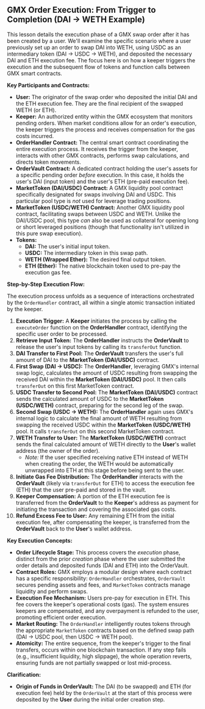 ## GMX Order Execution: From Trigger to Completion (DAI -> WETH Example)

This lesson details the execution phase of a GMX swap order after it has been created by a user. We'll examine the specific scenario where a user previously set up an order to swap DAI into WETH, using USDC as an intermediary token (DAI -> USDC -> WETH), and deposited the necessary DAI and ETH execution fee. The focus here is on how a keeper triggers the execution and the subsequent flow of tokens and function calls between GMX smart contracts.

**Key Participants and Contracts:**

*   **User:** The originator of the swap order who deposited the initial DAI and the ETH execution fee. They are the final recipient of the swapped WETH (or ETH).
*   **Keeper:** An authorized entity within the GMX ecosystem that monitors pending orders. When market conditions allow for an order's execution, the keeper triggers the process and receives compensation for the gas costs incurred.
*   **OrderHandler Contract:** The central smart contract coordinating the entire execution process. It receives the trigger from the keeper, interacts with other GMX contracts, performs swap calculations, and directs token movements.
*   **OrderVault Contract:** A dedicated contract holding the user's assets for a specific pending order *before* execution. In this case, it holds the user's DAI (input token) and the user's ETH (pre-paid execution fee).
*   **MarketToken (DAI/USDC) Contract:** A GMX liquidity pool contract specifically designated for swaps involving DAI and USDC. This particular pool type is *not* used for leverage trading positions.
*   **MarketToken (USDC/WETH) Contract:** Another GMX liquidity pool contract, facilitating swaps between USDC and WETH. Unlike the DAI/USDC pool, this type *can* also be used as collateral for opening long or short leveraged positions (though that functionality isn't utilized in this pure swap execution).
*   **Tokens:**
    *   **DAI:** The user's initial input token.
    *   **USDC:** The intermediary token in this swap path.
    *   **WETH (Wrapped Ether):** The desired final output token.
    *   **ETH (Ether):** The native blockchain token used to pre-pay the execution gas fee.

**Step-by-Step Execution Flow:**

The execution process unfolds as a sequence of interactions orchestrated by the `OrderHandler` contract, all within a single atomic transaction initiated by the keeper.

1.  **Execution Trigger:** A **Keeper** initiates the process by calling the `executeOrder` function on the **OrderHandler** contract, identifying the specific user order to be processed.
2.  **Retrieve Input Token:** The **OrderHandler** instructs the **OrderVault** to release the user's input tokens by calling its `transferOut` function.
3.  **DAI Transfer to First Pool:** The **OrderVault** transfers the user's full amount of DAI to the **MarketToken (DAI/USDC)** contract.
4.  **First Swap (DAI -> USDC):** The **OrderHandler**, leveraging GMX's internal swap logic, calculates the amount of USDC resulting from swapping the received DAI within the **MarketToken (DAI/USDC)** pool. It then calls `transferOut` on this first MarketToken contract.
5.  **USDC Transfer to Second Pool:** The **MarketToken (DAI/USDC)** contract sends the calculated amount of USDC to the **MarketToken (USDC/WETH)** contract, preparing for the second leg of the swap.
6.  **Second Swap (USDC -> WETH):** The **OrderHandler** again uses GMX's internal logic to calculate the final amount of WETH resulting from swapping the received USDC within the **MarketToken (USDC/WETH)** pool. It calls `transferOut` on this second MarketToken contract.
7.  **WETH Transfer to User:** The **MarketToken (USDC/WETH)** contract sends the final calculated amount of WETH directly to the **User**'s wallet address (the owner of the order).
    *   *Note:* If the user specified receiving native ETH instead of WETH when creating the order, the WETH would be automatically unwrapped into ETH at this stage before being sent to the user.
8.  **Initiate Gas Fee Distribution:** The **OrderHandler** interacts with the **OrderVault** (likely via `transferOut` for ETH) to access the execution fee (ETH) that the user pre-paid and stored in the vault.
9.  **Keeper Compensation:** A portion of the ETH execution fee is transferred from the **OrderVault** to the **Keeper**'s address as payment for initiating the transaction and covering the associated gas costs.
10. **Refund Excess Fee to User:** Any remaining ETH from the initial execution fee, after compensating the keeper, is transferred from the **OrderVault** back to the **User**'s wallet address.

**Key Execution Concepts:**

*   **Order Lifecycle Stage:** This process covers the *execution* phase, distinct from the prior *creation* phase where the user submitted the order details and deposited funds (DAI and ETH) into the OrderVault.
*   **Contract Roles:** GMX employs a modular design where each contract has a specific responsibility: `OrderHandler` orchestrates, `OrderVault` secures pending assets and fees, and `MarketToken` contracts manage liquidity and perform swaps.
*   **Execution Fee Mechanism:** Users pre-pay for execution in ETH. This fee covers the keeper's operational costs (gas). The system ensures keepers are compensated, and any overpayment is refunded to the user, promoting efficient order execution.
*   **Market Routing:** The `OrderHandler` intelligently routes tokens through the appropriate `MarketToken` contracts based on the defined swap path (DAI -> USDC pool, then USDC -> WETH pool).
*   **Atomicity:** The entire sequence, from the keeper's trigger to the final transfers, occurs within one blockchain transaction. If any step fails (e.g., insufficient liquidity, high slippage), the whole operation reverts, ensuring funds are not partially swapped or lost mid-process.

**Clarification:**

*   **Origin of Funds in OrderVault:** The DAI (to be swapped) and ETH (for execution fee) held by the `OrderVault` at the start of this process were deposited by the **User** during the initial order creation step.